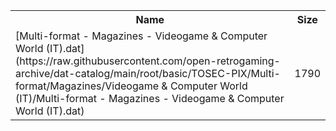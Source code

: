 <table>
<tr><th>Name</th><th>Size</th></tr>
<tr><td>[Multi-format - Magazines - Videogame & Computer World (IT).dat](https://raw.githubusercontent.com/open-retrogaming-archive/dat-catalog/main/root/basic/TOSEC-PIX/Multi-format/Magazines/Videogame & Computer World (IT)/Multi-format - Magazines - Videogame & Computer World (IT).dat)</td><td>1790</td></tr>
</table>

